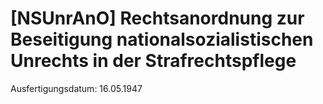 # [NSUnrAnO] Rechtsanordnung zur Beseitigung nationalsozialistischen Unrechts in der Strafrechtspflege

Ausfertigungsdatum: 16.05.1947

 